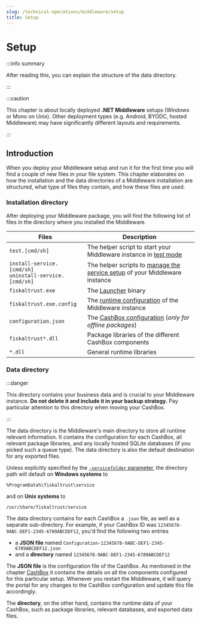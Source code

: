 ```yaml
---
slug: /technical-operations/middleware/setup
title: Setup
---
```

# Setup

:::info summary

After reading this, you can explain the structure of the data directory.

:::

:::caution

This chapter is about locally deployed **.NET Middleware** setups (Windows or Mono on Unix). Other deployment types (e.g. Android, BYODC, hosted Middleware) may have significantly different layouts and requirements.

:::

## Introduction

When you deploy your Middleware setup and run it for the first time you will find a couple of new files in your file system. This chapter elaborates on how the installation and the data directories of a Middleware installation are structured, what type of files they contain, and how these files are used.



### Installation directory

After deploying your Middleware package, you will find the following list of files in the directory where you installed the Middleware.

| Files                                                        | Description                                                  |
| ------------------------------------------------------------ | ------------------------------------------------------------ |
| `test.[cmd/sh]`                                              | The helper script to start your Middleware instance in [test mode](launcher.md#in-test-mode) |
| `install-service.[cmd/sh]`<br />`uninstall-service.[cmd/sh]` | The helper scripts to [manage the service setup](launcher.md#installing-and-uninstalling-as-a-service) of your Middleware instance |
| `fiskaltrust.exe`                                            | The [Launcher](launcher.md) binary                           |
| `fiskaltrust.exe.config`                                     | The [runtime configuration](configuration.md) of the Middleware instance |
| `configuration.json`                                         | The [CashBox configuration](cashbox.md#configuration-sample) (*only for offline packages*) |
| `fiskaltrust*.dll`                                           | Package libraries of the different CashBox components        |
| `*.dll`                                                      | General runtime libraries                                    |



### Data directory

:::danger

This directory contains your business data and is crucial to your Middleware instance. **Do not delete it and include it in your backup strategy.** Pay particular attention to this directory when moving your CashBox.

:::

The data directory is the Middleware's main directory to store all runtime relevant information. It contains the configuration for each CashBox, all relevant package libraries, and any locally hosted SQLite databases (if you picked such a queue type). The data directory is also the default destination for any exported files.

Unless explicitly specified by the [`-servicefolder` parameter](launcher.md#configuration-parameters), the directory path will default on **Windows systems** to

```
%ProgramData%\fiskaltrust\service
```
and on **Unix systems** to
```
/usr/share/fiskaltrust/service
```

The data directory contains for each CashBox a `.json` file, as well as a separate sub-directory. For example, if your CashBox ID was `12345678-9ABC-DEF1-2345-6789ABCDEF12`, you'd find the following two entries

* a **JSON file** named `Configuration-12345678-9ABC-DEF1-2345-6789ABCDEF12.json`
* and a **directory** named `12345678-9ABC-DEF1-2345-6789ABCDEF12`

The **JSON file** is the configuration file of the CashBox. As mentioned in the chapter [CashBox](cashbox.md#running-a-cashbox-the-middleware) it contains the details on all the components configured for this particular setup. Whenever you restart the Middleware, it will query the portal for any changes to the CashBox configuration and update this file accordingly.

The **directory**, on the other hand, contains the runtime data of your CashBox, such as package libraries, relevant databases, and exported data files.
